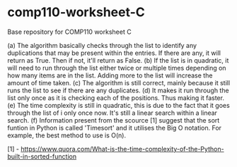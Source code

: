 # comp110-worksheet-C
Base repository for COMP110 worksheet C

(a) The algorithm basically checks through the list to identify any duplications that may be present within the entries. If there are any, it will return as True. Then if not, it'll return as False.
(b) If the list is in quadratic, it will need to run through the list either twice or multiple times depending on how many items are in the list. Adding more to the list will increase the amount of time taken. 
(c) The algorithm is still correct, mainly because it still runs the list to see if there are any duplicates.
(d) It makes it run through the list only once as it is checking each of the positions. Thus making it faster.  
(e) The time complexity is still in quadratic, this is due to the fact that it goes through the list of i only once now. It's still a linear search within a linear search.
(f) Information present from the scource [1] suggest that the sort funtion in Python is called 'Timesort' and it utilises the Big O notation. For example, the best method to use is O(n).


[1] - https://www.quora.com/What-is-the-time-complexity-of-the-Python-built-in-sorted-function
